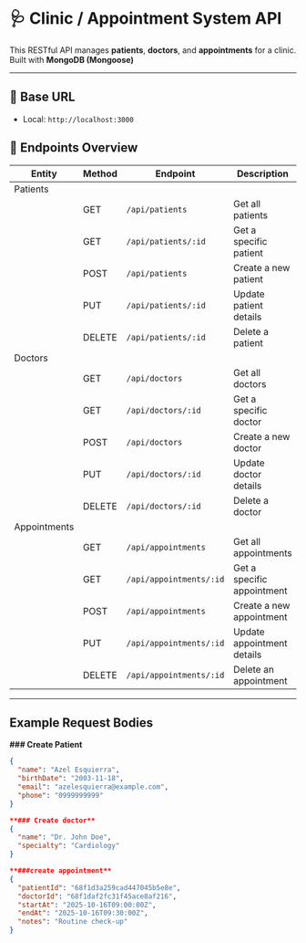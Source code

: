 # 🩺 Clinic / Appointment System API

This RESTful API manages **patients**, **doctors**, and **appointments** for a clinic.  
Built with **MongoDB (Mongoose)**

---

## 🚀 Base URL

- Local: `http://localhost:3000`


## 📍 Endpoints Overview

| **Entity** | **Method** | **Endpoint** | **Description** |
|-------------|-------------|---------------|------------------|
| Patients 
|  |GET     | `/api/patients` | Get all patients |
|  | GET    | `/api/patients/:id` | Get a specific patient |
|  | POST   | `/api/patients` | Create a new patient |
|  | PUT    | `/api/patients/:id` | Update patient details |
|  | DELETE | `/api/patients/:id` | Delete a patient |
| Doctors 
|  | GET    | `/api/doctors` | Get all doctors |
|  | GET    | `/api/doctors/:id` | Get a specific doctor |
|  | POST   | `/api/doctors` | Create a new doctor |
|  | PUT    | `/api/doctors/:id` | Update doctor details |
|  | DELETE | `/api/doctors/:id` | Delete a doctor |
| Appointments
|  |GET     | `/api/appointments` | Get all appointments |
|  | GET    | `/api/appointments/:id` | Get a specific appointment |
|  | POST   | `/api/appointments` | Create a new appointment |
|  | PUT    | `/api/appointments/:id` | Update appointment details |
|  | DELETE | `/api/appointments/:id` | Delete an appointment |

---

## Example Request Bodies

**### Create Patient**
```json
{
  "name": "Azel Esquierra",
  "birthDate": "2003-11-18",
  "email": "azelesquierra@example.com",
  "phone": "0999999999"
}

**### Create doctor**
{
  "name": "Dr. John Doe",
  "specialty": "Cardiology"
}

**###create appointment**
{
  "patientId": "68f1d3a259cad447045b5e8e",
  "doctorId": "68f1daf2fc31f45ace8af216",
  "startAt": "2025-10-16T09:00:00Z",
  "endAt": "2025-10-16T09:30:00Z",
  "notes": "Routine check-up"
}
